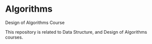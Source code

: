 # Algorithms
Design of Algorithms Course

This repository is related to Data Structure, and Design of Algorithms courses.
